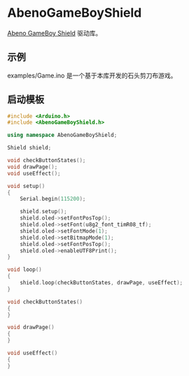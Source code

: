 # AbenoGameBoyShield

[Abeno GameBoy Shield](https://oshwhub.com/rushairer/arduinogameboyshield) 驱动库。

## 示例

examples/Game.ino 是一个基于本库开发的石头剪刀布游戏。

## 启动模板

```c++
#include <Arduino.h>
#include <AbenoGameBoyShield.h>

using namespace AbenoGameBoyShield;

Shield shield;

void checkButtonStates();
void drawPage();
void useEffect();

void setup()
{
    Serial.begin(115200);

    shield.setup();
    shield.oled->setFontPosTop();
    shield.oled->setFont(u8g2_font_timR08_tf);
    shield.oled->setFontMode(1);
    shield.oled->setBitmapMode(1);
    shield.oled->setFontPosTop();
    shield.oled->enableUTF8Print();
}

void loop()
{
    shield.loop(checkButtonStates, drawPage, useEffect);
}

void checkButtonStates()
{
}

void drawPage()
{
}

void useEffect()
{
}
```
